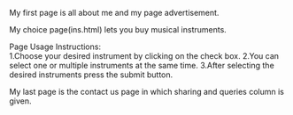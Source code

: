 My first page is all about me and my page advertisement.

My choice page(ins.html) lets you buy musical instruments.

Page Usage Instructions:	
1.Choose your desired instrument by clicking on the check box.
2.You can select one or multiple instruments at the same time.
3.After selecting the desired instruments press the submit button.

My last page is the contact us page in which sharing and queries column is given.
